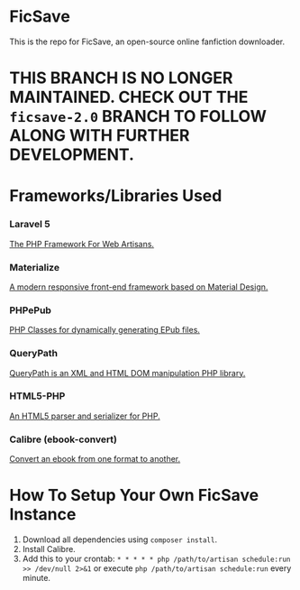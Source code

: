 FicSave
=======

This is the repo for FicSave, an open-source online fanfiction downloader.

# THIS BRANCH IS NO LONGER MAINTAINED. CHECK OUT THE `ficsave-2.0` BRANCH TO FOLLOW ALONG WITH FURTHER DEVELOPMENT.

# Frameworks/Libraries Used

### Laravel 5

[The PHP Framework For Web Artisans.](https://laravel.com/)

### Materialize

[A modern responsive front-end framework based on Material Design.](http://materializecss.com/)

### PHPePub

[PHP Classes for dynamically generating EPub files.](https://github.com/Grandt/PHPePub)

### QueryPath

[QueryPath is an XML and HTML DOM manipulation PHP library.](http://querypath.org/)

### HTML5-PHP

[An HTML5 parser and serializer for PHP.](http://masterminds.github.io/html5-php/)

### Calibre (ebook-convert)

[Convert an ebook from one format to another.](http://manual.calibre-ebook.com/cli/ebook-convert.html)

# How To Setup Your Own FicSave Instance

1. Download all dependencies using `composer install`.
2. Install Calibre.
3. Add this to your crontab: `* * * * * php /path/to/artisan schedule:run >> /dev/null 2>&1` or execute `php /path/to/artisan schedule:run` every minute.
